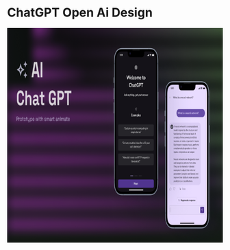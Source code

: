 # ChatGPT Open Ai Design

<img src="https://github.com/zainulabdn/chatGPT-design/blob/main/760-23479.PNG" height="500">
